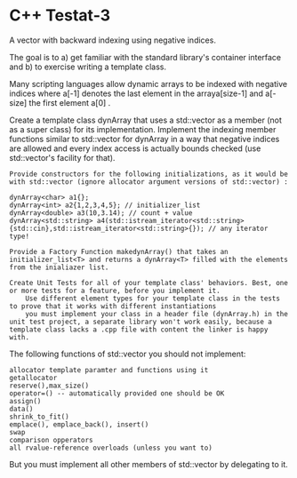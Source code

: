 C++ Testat-3
============

A vector with backward indexing using negative indices.

The goal is to a) get familiar with the standard library's container interface and b) to exercise writing a template class.

Many scripting languages allow dynamic arrays to be indexed with negative indices where a[-1] denotes the last element in the arraya[size-1] and a[-size] the first element a[0] .

Create a template class dynArray<T> that uses a std::vector<T> as a member (not as a super class) for its implementation. Implement the indexing member functions similar to std::vector for dynArray in a way that negative indices are allowed and every index access is actually bounds checked (use std::vector's facility for that).

    Provide constructors for the following initializations, as it would be with std::vector (ignore allocator argument versions of std::vector) :

    dynArray<char> a1{};
    dynArray<int> a2{1,2,3,4,5}; // initializer_list
    dynArray<double> a3(10,3.14); // count + value
    dynArray<std::string> a4(std::istream_iterator<std::string>{std::cin},std::istream_iterator<std::string>{}); // any iterator type!

    Provide a Factory Function makedynArray() that takes an initializer_list<T> and returns a dynArray<T> filled with the elements from the inialiazer list. 

    Create Unit Tests for all of your template class' behaviors. Best, one or more tests for a feature, before you implement it.
        Use different element types for your template class in the tests to prove that it works with different instantiations
        you must implement your class in a header file (dynArray.h) in the unit test project, a separate library won't work easily, because a template class lacks a .cpp file with content the linker is happy with. 

The following functions of std::vector you should not implement:

    allocator template paramter and functions using it
    getallocator
    reserve(),max_size()
    operator=() -- automatically provided one should be OK
    assign()
    data()
    shrink_to_fit()
    emplace(), emplace_back(), insert()
    swap
    comparison opperators
    all rvalue-reference overloads (unless you want to) 

But you must implement all other members of std::vector by delegating to it. 
